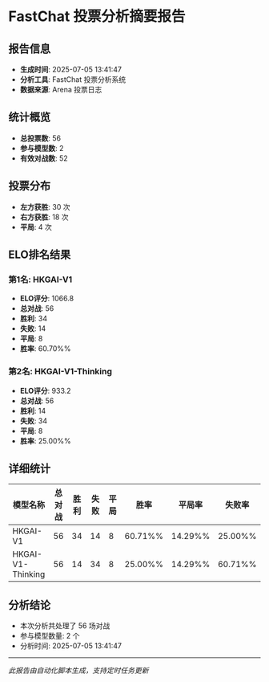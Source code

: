 # FastChat 投票分析摘要报告

## 报告信息
- **生成时间**: 2025-07-05 13:41:47
- **分析工具**: FastChat 投票分析系统
- **数据来源**: Arena 投票日志

## 统计概览
- **总投票数**: 56
- **参与模型数**: 2
- **有效对战数**: 52

## 投票分布
- **左方获胜**: 30 次
- **右方获胜**: 18 次
- **平局**: 4 次

## ELO排名结果
### 第1名: HKGAI-V1
- **ELO评分**: 1066.8
- **总对战**: 56
- **胜利**: 34
- **失败**: 14
- **平局**: 8
- **胜率**: 60.70%%

### 第2名: HKGAI-V1-Thinking
- **ELO评分**: 933.2
- **总对战**: 56
- **胜利**: 14
- **失败**: 34
- **平局**: 8
- **胜率**: 25.00%%

## 详细统计

| 模型名称 | 总对战 | 胜利 | 失败 | 平局 | 胜率 | 平局率 | 失败率 |
|---------|--------|------|------|------|------|--------|--------|
| HKGAI-V1 | 56 | 34 | 14 | 8 | 60.71%% | 14.29%% | 25.00%% |
| HKGAI-V1-Thinking | 56 | 14 | 34 | 8 | 25.00%% | 14.29%% | 60.71%% |

## 分析结论
- 本次分析共处理了 56 场对战
- 参与模型数量: 2 个
- 分析时间: 2025-07-05 13:41:47

---
*此报告由自动化脚本生成，支持定时任务更新*
